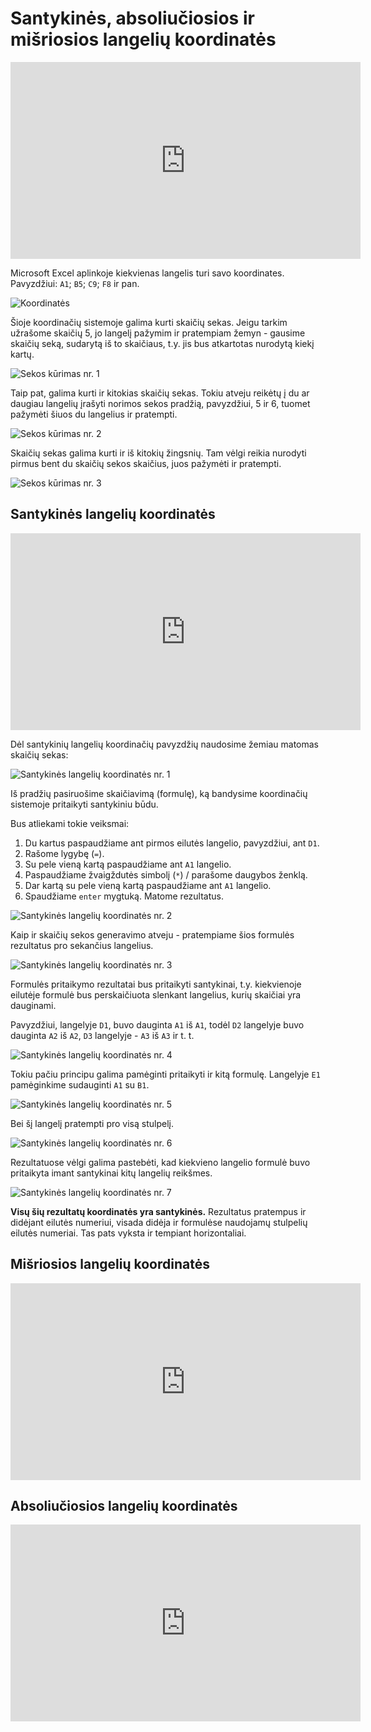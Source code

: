 # Santykinės, absoliučiosios ir mišriosios langelių koordinatės

<iframe width="560" height="315" src="https://www.youtube.com/embed/O_HK1eafsvs" title="YouTube video player" frameborder="0" allow="accelerometer; autoplay; clipboard-write; encrypted-media; gyroscope; picture-in-picture" allowfullscreen></iframe>

Microsoft Excel aplinkoje kiekvienas langelis turi savo koordinates. Pavyzdžiui: `A1`; `B5`; `C9`; `F8` ir pan.

![Koordinatės](./koordinates.png)

Šioje koordinačių sistemoje galima kurti skaičių sekas. Jeigu tarkim užrašome skaičių 5, jo langelį pažymim ir pratempiam žemyn - gausime skaičių seką, sudarytą iš to skaičiaus, t.y. jis bus atkartotas nurodytą kiekį kartų.

![Sekos kūrimas nr. 1](./sekos-kurimas-1.png)

Taip pat, galima kurti ir kitokias skaičių sekas. Tokiu atveju reikėtų į du ar daugiau langelių įrašyti norimos sekos pradžią, pavyzdžiui, 5 ir 6, tuomet pažymėti šiuos du langelius ir pratempti.

![Sekos kūrimas nr. 2](./sekos-kurimas-2.png)

Skaičių sekas galima kurti ir iš kitokių žingsnių. Tam vėlgi reikia nurodyti pirmus bent du skaičių sekos skaičius, juos pažymėti ir pratempti.

![Sekos kūrimas nr. 3](./sekos-kurimas-3.png)

## Santykinės langelių koordinatės

<iframe width="560" height="315" src="https://www.youtube.com/embed/wBDBZ2-nKlQ" title="YouTube video player" frameborder="0" allow="accelerometer; autoplay; clipboard-write; encrypted-media; gyroscope; picture-in-picture" allowfullscreen></iframe>

Dėl santykinių langelių koordinačių pavyzdžių naudosime žemiau matomas skaičių sekas:

![Santykinės langelių koordinatės nr. 1](./santykines-1.png)

Iš pradžių pasiruošime skaičiavimą (formulę), ką bandysime koordinačių sistemoje pritaikyti santykiniu būdu.

Bus atliekami tokie veiksmai:

1. Du kartus paspaudžiame ant pirmos eilutės langelio, pavyzdžiui, ant `D1`.
2. Rašome lygybę (`=`).
3. Su pele vieną kartą paspaudžiame ant `A1` langelio.
4. Paspaudžiame žvaigždutės simbolį (`*`) / parašome daugybos ženklą.
5. Dar kartą su pele vieną kartą paspaudžiame ant `A1` langelio.
6. Spaudžiame `enter` mygtuką. Matome rezultatus.

![Santykinės langelių koordinatės nr. 2](./santykines-2.png)

Kaip ir skaičių sekos generavimo atveju - pratempiame šios formulės rezultatus pro sekančius langelius.

![Santykinės langelių koordinatės nr. 3](./santykines-3.png)

Formulės pritaikymo rezultatai bus pritaikyti santykinai, t.y. kiekvienoje eilutėje formulė bus perskaičiuota slenkant langelius, kurių skaičiai yra dauginami.

Pavyzdžiui, langelyje `D1`, buvo dauginta `A1` iš `A1`, todėl `D2` langelyje buvo dauginta `A2` iš `A2`, `D3` langelyje - `A3` iš `A3` ir t. t.

![Santykinės langelių koordinatės nr. 4](./santykines-4.png)

Tokiu pačiu principu galima pamėginti pritaikyti ir kitą formulę. Langelyje `E1` pamėginkime sudauginti `A1` su `B1`.

![Santykinės langelių koordinatės nr. 5](./santykines-5.png)

Bei šį langelį pratempti pro visą stulpelį.

![Santykinės langelių koordinatės nr. 6](./santykines-6.png)

Rezultatuose vėlgi galima pastebėti, kad kiekvieno langelio formulė buvo pritaikyta imant santykinai kitų langelių reikšmes.

![Santykinės langelių koordinatės nr. 7](./santykines-7.png)

**Visų šių rezultatų koordinatės yra santykinės.** Rezultatus pratempus ir didėjant eilutės numeriui, visada didėja ir formulėse naudojamų stulpelių eilutės numeriai. Tas pats vyksta ir tempiant horizontaliai.

## Mišriosios langelių koordinatės

<iframe width="560" height="315" src="https://www.youtube.com/embed/WqdFf3_wQ5M" title="YouTube video player" frameborder="0" allow="accelerometer; autoplay; clipboard-write; encrypted-media; gyroscope; picture-in-picture" allowfullscreen></iframe>

<!-- Mišriosios koordinatės yra tuomet, kai vieną (arba stulpelį, arba eilutę) mes padarome absoliučiomis. Tai padaryti galima su dolerio ženklu (`$`) arba spaudžiant `F4` mygtuką. -->

## Absoliučiosios langelių koordinatės

<iframe width="560" height="315" src="https://www.youtube.com/embed/YL23XS6D2ys" title="YouTube video player" frameborder="0" allow="accelerometer; autoplay; clipboard-write; encrypted-media; gyroscope; picture-in-picture" allowfullscreen></iframe>
